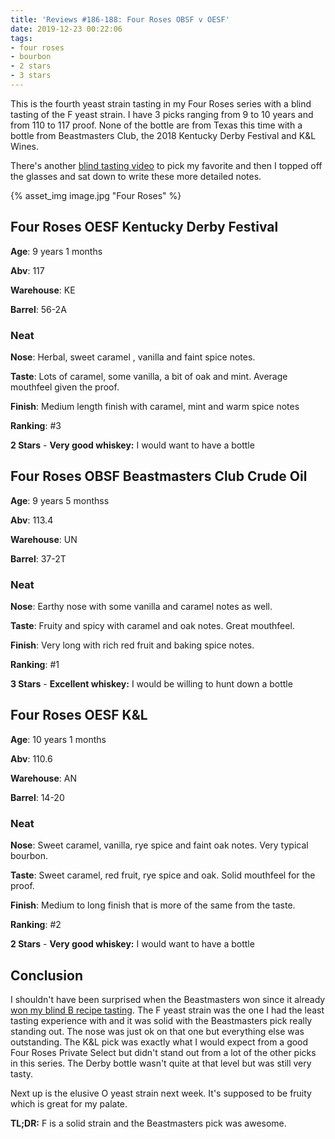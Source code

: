 ```yaml
---
title: 'Reviews #186-188: Four Roses OBSF v OESF'
date: 2019-12-23 00:22:06
tags:
- four roses
- bourbon
- 2 stars
- 3 stars
---
```

This is the fourth yeast strain tasting in my Four Roses series with a blind tasting of the F yeast strain. I have 3 picks ranging from 9 to 10 years and from 110 to 117 proof. None of the bottle are from Texas this time with a bottle from Beastmasters Club, the 2018 Kentucky Derby Festival and K&L Wines.

There's another [blind tasting video](https://www.instagram.com/tv/B6bEcHynjDT/?utm_source=ig_web_copy_link) to pick my favorite and then I topped off the glasses and sat down to write these more detailed notes.

{% asset_img image.jpg "Four Roses" %}

## Four Roses OESF Kentucky Derby Festival
**Age**: 9 years 1 months

**Abv**: 117

**Warehouse**: KE

**Barrel**: 56-2A

### Neat
**Nose**: Herbal, sweet caramel , vanilla and faint spice notes.

**Taste**: Lots of caramel, some vanilla, a bit of oak and mint. Average mouthfeel given the proof.

**Finish**: Medium length finish with caramel, mint and warm spice notes

**Ranking**: #3

**2 Stars** - **Very good whiskey:** I would want to have a bottle

## Four Roses OBSF Beastmasters Club Crude Oil 
**Age**: 9 years 5 monthss

**Abv**: 113.4

**Warehouse**: UN

**Barrel**: 37-2T

### Neat
**Nose**: Earthy nose with some vanilla and caramel notes as well.

**Taste**: Fruity and spicy with caramel and oak notes. Great mouthfeel.

**Finish**: Very long with rich red fruit and baking spice notes.

**Ranking**: #1

**3 Stars** - **Excellent whiskey:** I would be willing to hunt down a bottle

## Four Roses OESF K&L 
**Age**: 10 years 1 months

**Abv**: 110.6

**Warehouse**: AN

**Barrel**: 14-20

### Neat
**Nose**: Sweet caramel, vanilla, rye spice and faint oak notes. Very typical bourbon.

**Taste**: Sweet caramel, red fruit, rye spice and oak. Solid mouthfeel for the proof.

**Finish**: Medium to long finish that is more of the same from the taste.

**Ranking**: #2

**2 Stars** - **Very good whiskey:** I would want to have a bottle

## Conclusion
I shouldn't have been surprised when the Beastmasters won since it already [won my blind B recipe tasting](https://www.instagram.com/tv/B5oF8HPHoZ-/?utm_source=ig_web_copy_link). The F yeast strain was the one I had the least tasting experience with and it was solid with the Beastmasters pick really standing out. The nose was just ok on that one but everything else was outstanding. The K&L pick was exactly what I would expect from a good Four Roses Private Select but didn't stand out from a lot of the other picks in this series. The Derby bottle wasn't quite at that level but was still very tasty.

Next up is the elusive O yeast strain next week. It's supposed to be fruity which is great for my palate.

**TL;DR:** F is a solid strain and the Beastmasters pick was awesome.

